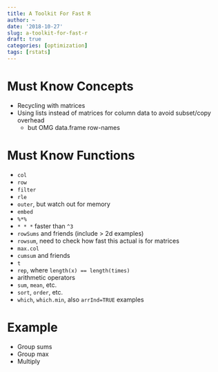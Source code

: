 ```yaml
---
title: A Toolkit For Fast R
author: ~
date: '2018-10-27'
slug: a-toolkit-for-fast-r
draft: true
categories: [optimization]
tags: [rstats]
---
```


# Must Know Concepts

* Recycling with matrices
* Using lists instead of matrices for column data to avoid subset/copy overhead
    * but OMG data.frame row-names

# Must Know Functions

* `col`
* `row`
* `filter`
* `rle`
* `outer`, but watch out for memory
* `embed`
* `%*%`
* `* * *` faster than `^3`
* `rowSums` and friends (include > 2d examples)
* `rowsum`, need to check how fast this actual is for matrices
* `max.col`
* `cumsum` and friends
* `t`
* `rep`, where `length(x) == length(times)`
* arithmetic operators
* `sum`, `mean`, etc.
* `sort`, `order`, etc.
* `which`, `which.min`, also `arrInd=TRUE` examples

# Example

* Group sums
* Group max
* Multiply 

